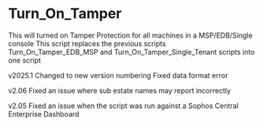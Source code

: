# Turn_On_Tamper
This will turned on Tamper Protection for all machines in a MSP/EDB/Single console
This script replaces the previous scripts Turn_On_Tamper_EDB_MSP and Turn_On_Tamper_Single_Tenant scripts into one script

v2025.1
Changed to new version numbering
Fixed data format error

v2.06
Fixed an issue where sub estate names may report incorrectly

v2.05
Fixed an issue when the script was run against a Sophos Central Enterprise Dashboard
